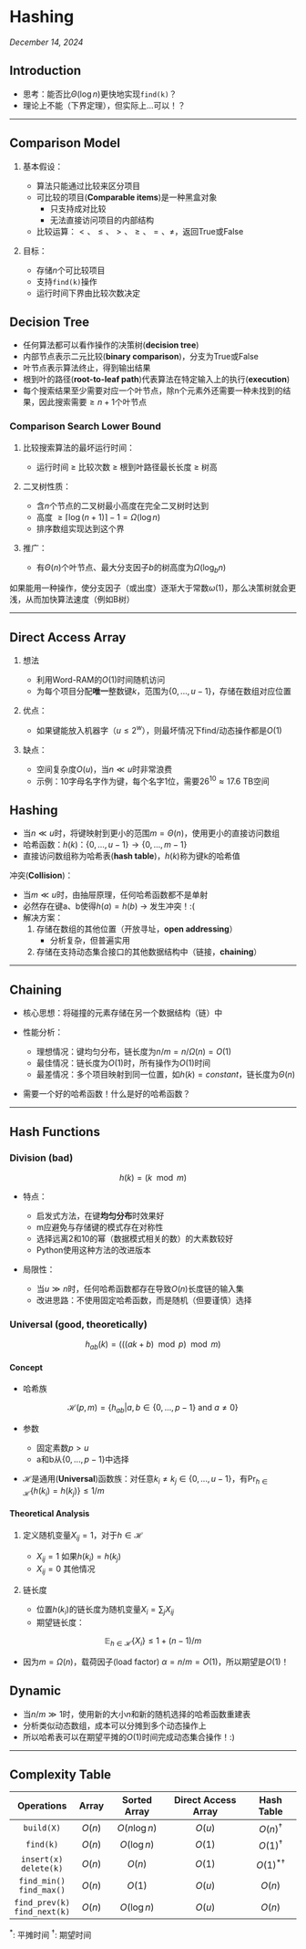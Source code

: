 # Hashing

*December 14, 2024*

## Introduction

- 思考：能否比$\Theta(\log n)$更快地实现`find(k)`？
- 理论上不能（下界定理），但实际上...可以！？

---

## Comparison Model

1. 基本假设：
    - 算法只能通过比较来区分项目
    - 可比较的项目(**Comparable items**)是一种黑盒对象
	    - 只支持成对比较
		- 无法直接访问项目的内部结构
    - 比较运算：$\lt、\leq、\gt、\geq、=、\neq$，返回True或False

2. 目标：
    - 存储$n$个可比较项目
    - 支持`find(k)`操作
    - 运行时间下界由比较次数决定

## Decision Tree

- 任何算法都可以看作操作的决策树(**decision tree**)
- 内部节点表示二元比较(**binary comparison**)，分支为True或False
- 叶节点表示算法终止，得到输出结果
- 根到叶的路径(**root-to-leaf path**)代表算法在特定输入上的执行(**execution**)
- 每个搜索结果至少需要对应一个叶节点，除n个元素外还需要一种未找到的结果，因此搜索需要$\geq n+1$个叶节点

### Comparison Search Lower Bound

1. 比较搜索算法的最坏运行时间：
    - 运行时间 ≥ 比较次数 ≥ 根到叶路径最长长度 ≥ 树高

2. 二叉树性质：
    - 含$n$个节点的二叉树最小高度在完全二叉树时达到
    - 高度 $\geq \lceil \log(n+1) \rceil - 1 = \Omega(\log n)$
    - 排序数组实现达到这个界

3. 推广：
    - 有$\Theta(n)$个叶节点、最大分支因子$b$的树高度为$\Omega(\log_b n)$

如果能用一种操作，使分支因子（或出度）逐渐大于常数$\omega(1)$，那么决策树就会更浅，从而加快算法速度（例如B树）

---

## Direct Access Array


1. 想法
	- 利用Word-RAM的$O(1)$时间随机访问
	- 为每个项目分配**唯一**整数键$k$，范围为$\{0,...,u-1\}$，存储在数组对应位置

2. 优点：
    - 如果键能放入机器字（$u \leq 2^w$），则最坏情况下find/动态操作都是$O(1)$

3. 缺点：
    - 空间复杂度$O(u)$，当$n \ll u$时非常浪费
    - 示例：10字母名字作为键，每个名字1位，需要$26^{10} \approx 17.6$ TB空间

## Hashing

- 当$n \ll u$时，将键映射到更小的范围$m = \Theta(n)$，使用更小的直接访问数组
- 哈希函数：$h(k)：\{0,...,u-1\} \rightarrow \{0,...,m-1\}$
- 直接访问数组称为哈希表(**hash table**)，$h(k)$称为键k的哈希值

冲突(**Collision**)：

- 当$m \ll u$时，由抽屉原理，任何哈希函数都不是单射
- 必然存在键a、b使得$h(a) = h(b)$ → 发生冲突！:(
- 解决方案：
	1. 存储在数组的其他位置（开放寻址，**open addressing**）
		- 分析复杂，但普遍实用
    2. 存储在支持动态集合接口的其他数据结构中（链接，**chaining**）

---

## Chaining

- 核心思想：将碰撞的元素存储在另一个数据结构（链）中
- 性能分析：
    - 理想情况：键均匀分布，链长度为$n/m = n/\Omega(n) = O(1)$
    - 最佳情况：链长度为$O(1)$时，所有操作为$O(1)$时间
    - 最差情况：多个项目映射到同一位置，如$h(k)=constant$，链长度为$\Theta(n)$

- 需要一个好的哈希函数！什么是好的哈希函数？

---

## Hash Functions

### Division (bad)

$$
h(k) = (k\mod m)
$$

- 特点：
    - 启发式方法，在键**均匀分布**时效果好
    - m应避免与存储键的模式存在对称性
    - 选择远离2和10的幂（数据模式相关的数）的大素数较好
    - Python使用这种方法的改进版本

- 局限性：
    - 当$u \gg n$时，任何哈希函数都存在导致$O(n)$长度链的输入集
    - 改进思路：不使用固定哈希函数，而是随机（但要谨慎）选择

### Universal (good, theoretically)

$$
h_{ab}(k) = (((ak + b)\mod p)\mod m)
$$

#### Concept

- 哈希族

$$
\mathcal{H}(p,m) = \{h_{ab} | a,b \in \{0,...,p-1\} \text{ and } a \neq 0\}
$$

- 参数
    - 固定素数$p > u$
    - a和b从$\{0,...,p-1\}$中选择


- $\mathcal{H}$是通用(**Universal**)函数族：对任意$k_i \neq k_j \in \{0,...,u-1\}$，有$\text{Pr}_{h \in \mathcal{H}}\{h(k_i) = h(k_j)\} \leq 1/m$

#### Theoretical Analysis

1. 定义随机变量$X_{ij} = 1$，对于$h \in \mathcal{H}$
    - $X_{ij} = 1$ 如果$h(k_i) = h(k_j)$
    - $X_{ij} = 0$ 其他情况

2. 链长度
	- 位置$h(k_i)$的链长度为随机变量$X_i = \sum_j X_{ij}$
	- 期望链长度：

$$
\mathbb{E}_{h \in \mathcal{H}}\{X_i\} \leq 1 + (n-1)/m
$$

- 因为$m = \Omega(n)$，载荷因子(load factor) $\alpha = n/m = O(1)$，所以期望是$O(1)$！

## Dynamic

- 当$n/m \gg 1$时，使用新的大小$n$和新的随机选择的哈希函数重建表
- 分析类似动态数组，成本可以分摊到多个动态操作上
- 所以哈希表可以在期望平摊的$O(1)$时间完成动态集合操作！:)

---

## Complexity Table

|            Operations            | Array  | Sorted Array  | Direct Access Array |    Hash Table     |
|:--------------------------------:|:------:|:-------------:|:-------------------:|:-----------------:|
|            `build(X)`            | $O(n)$ | $O(n \log n)$ |       $O(u)$        | $O(n)^{\dagger}$  |
|            `find(k)`             | $O(n)$ |  $O(\log n)$  |       $O(1)$        | $O(1)^{\dagger}$  |
|    `insert(x)`<br>`delete(k)`    | $O(n)$ |    $O(n)$     |       $O(1)$        | $O(1)^{*\dagger}$ |
|   `find_min()`<br>`find_max()`   | $O(n)$ |    $O(1)$     |       $O(u)$        |      $O(n)$       |
| `find_prev(k)`<br>`find_next(k)` | $O(n)$ |  $O(\log n)$  |       $O(u)$        |      $O(n)$       |

$^*$: 平摊时间
$^\dagger$: 期望时间
